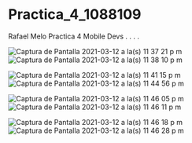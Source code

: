 # Practica_4_1088109
Rafael Melo Practica 4 Mobile Devs
.
.
.
.



![Captura de Pantalla 2021-03-12 a la(s) 11 37 21 p  m](https://user-images.githubusercontent.com/49174284/111018090-6d299080-838d-11eb-872d-b1c7b42af478.png) ![Captura de Pantalla 2021-03-12 a la(s) 11 38 10 p  m](https://user-images.githubusercontent.com/49174284/111018091-6dc22700-838d-11eb-90fe-bba0e225a8ca.png)

![Captura de Pantalla 2021-03-12 a la(s) 11 41 15 p  m](https://user-images.githubusercontent.com/49174284/111018092-6dc22700-838d-11eb-97ca-ce61014e6d69.png) ![Captura de Pantalla 2021-03-12 a la(s) 11 44 56 p  m](https://user-images.githubusercontent.com/49174284/111018093-6e5abd80-838d-11eb-86dc-6fd983b25b57.png)

![Captura de Pantalla 2021-03-12 a la(s) 11 46 05 p  m](https://user-images.githubusercontent.com/49174284/111018094-6e5abd80-838d-11eb-9abe-4dca40593503.png) ![Captura de Pantalla 2021-03-12 a la(s) 11 46 11 p  m](https://user-images.githubusercontent.com/49174284/111018095-6ef35400-838d-11eb-90a2-c3e9ab99f1c2.png)

![Captura de Pantalla 2021-03-12 a la(s) 11 46 18 p  m](https://user-images.githubusercontent.com/49174284/111018096-6ef35400-838d-11eb-8678-a81ef7e77c9e.png)
![Captura de Pantalla 2021-03-12 a la(s) 11 46 28 p  m](https://user-images.githubusercontent.com/49174284/111018098-70248100-838d-11eb-924d-62b2b07a00d3.png)
